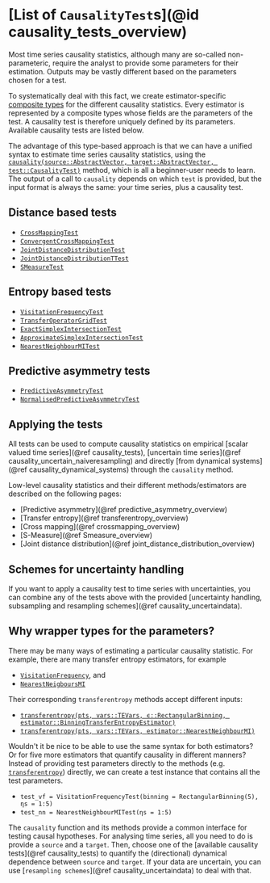 # [List of `CausalityTest`s](@id causality_tests_overview)

Most time series causality statistics, although many are so-called non-parameteric,
require the analyst to provide some parameters for their estimation. Outputs 
may be vastly different based on the parameters chosen for a test.

To systematically deal with this fact, we create estimator-specific
[composite types](https://docs.julialang.org/en/v1/manual/types/#Composite-Types-1) for 
the different causality statistics. Every estimator is represented by a composite types
whose fields are the parameters of the test. A causality test is therefore uniquely defined 
by its parameters. Available causality tests are listed below.

The advantage of this type-based approach is that we can have a unified syntax to 
estimate time series causality statistics, using the [`causality(source::AbstractVector, target::AbstractVector, test::CausalityTest)`](@ref) method, which is all a beginner-user
needs to learn. The output of a call to `causality` depends on which `test` is provided, 
but the input format is always the same: your time series, plus a causality test.

## Distance based tests

- [`CrossMappingTest`](@ref)
- [`ConvergentCrossMappingTest`](@ref)
- [`JointDistanceDistributionTest`](@ref)
- [`JointDistanceDistributionTTest`](@ref)
- [`SMeasureTest`](@ref)

## Entropy based tests

- [`VisitationFrequencyTest`](@ref)
- [`TransferOperatorGridTest`](@ref)
- [`ExactSimplexIntersectionTest`](@ref)
- [`ApproximateSimplexIntersectionTest`](@ref)
- [`NearestNeighbourMITest`](@ref)

## Predictive asymmetry tests

- [`PredictiveAsymmetryTest`](@ref)
- [`NormalisedPredictiveAsymmetryTest`](@ref)

## Applying the tests

All tests can be used to compute causality statistics on empirical 
[scalar valued time series](@ref causality_tests), 
[uncertain time series](@ref causality_uncertain_naiveresampling) and directly 
[from dynamical systems](@ref causality_dynamical_systems) through the `causality` method.

Low-level causality statistics and their different methods/estimators are described on the following pages:

- [Predictive asymmetry](@ref predictive_asymmetry_overview)
- [Transfer entropy](@ref transferentropy_overview)
- [Cross mapping](@ref crossmapping_overview)
- [S-Measure](@ref Smeasure_overview)
- [Joint distance distribution](@ref joint_distance_distribution_overview)

## Schemes for uncertainty handling

If you want to apply a causality test to time series with uncertainties, you can combine any of the
tests above with the provided [uncertainty handling, subsampling and resampling schemes](@ref causality_uncertaindata).

## Why wrapper types for the parameters?

There may be many ways of estimating a particular causality statistic. For example, 
there are many  transfer entropy estimators, for example 

- [`VisitationFrequency`](@ref), and
- [`NearestNeigboursMI`](@ref)

Their corresponding  `transferentropy` methods accept different inputs:

- [`transferentropy(pts, vars::TEVars, ϵ::RectangularBinning, estimator::BinningTransferEntropyEstimator)`](@ref)
- [`transferentropy(pts, vars::TEVars, estimator::NearestNeighbourMI)`](@ref)

Wouldn't it be nice to be able to use the same syntax for both estimators? Or for five more estimators 
that quantify causality in different manners? Instead of 
providing test parameters directly to the methods (e.g. [`transferentropy`](@ref)) directly, 
we can create a test instance that contains all the test parameters.

- `test_vf = VisitationFrequencyTest(binning = RectangularBinning(5), ηs = 1:5)`
- `test_nn = NearestNeighbourMITest(ηs = 1:5)`

The `causality` function and its methods provide a common interface for testing causal hypotheses.
For analysing time series, all you need to do is provide a `source` and a `target`. Then, choose 
one of the [available causality tests](@ref causality_tests) to quantify the (directional)
dynamical dependence between `source` and `target`. If your data are uncertain, you can 
use [`resampling schemes`](@ref causality_uncertaindata) to deal with that.
